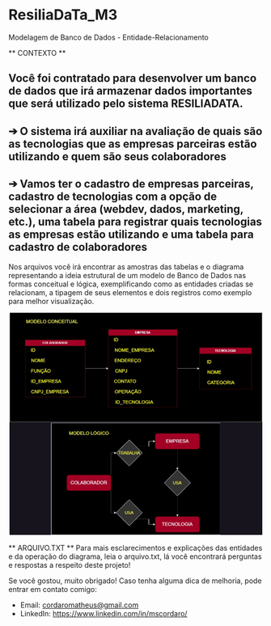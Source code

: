 # ResiliaDaTa_M3
Modelagem de Banco de Dados - Entidade-Relacionamento

** CONTEXTO **

Você foi contratado para desenvolver um banco de dados que irá armazenar dados
importantes que será utilizado pelo sistema RESILIADATA.
-----------------------------------------------------------------------------------------------
➔ O sistema irá auxiliar na avaliação de quais são as tecnologias que as empresas parceiras
estão utilizando e quem são seus colaboradores
-----------------------------------------------------------------------------------------------
➔ Vamos ter o cadastro de empresas parceiras, cadastro de tecnologias com a opção de
selecionar a área (webdev, dados, marketing, etc.), uma tabela para registrar quais
tecnologias as empresas estão utilizando e uma tabela para cadastro de colaboradores
-----------------------------------------------------------------------------------------------

Nos arquivos você irá encontrar as amostras das tabelas e o diagrama representando a ideia 
estrutural de um modelo de Banco de Dados nas formas conceitual e lógica, exemplificando como 
as entidades criadas se relacionam, a tipagem de seus elementos e dois registros como exemplo
para melhor visualização. 

<div align="center"> 
  <img src="https://raw.githubusercontent.com/mathuscm/ResiliaDaTa_M3/8e234a88628ac69317da6dbdda4db706989c58d5/imagens/resliadata.jpg" width="500"/>
</div>

** ARQUIVO.TXT ** 
Para mais esclarecimentos e explicações das entidades e da operação do diagrama, leia o arquivo.txt, 
lá você encontrará perguntas e respostas a respeito deste projeto! 

Se você gostou, muito obrigado! Caso tenha alguma dica de melhoria, pode entrar em contato comigo:
* Email: cordaromatheus@gmail.com
* LinkedIn: https://www.linkedin.com/in/mscordaro/


